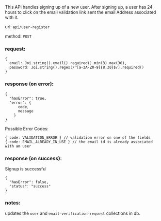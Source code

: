 
This API handles signing up of a new user. After signing up, a user has 24 hours to 
click on the email validation link sent the email Address associated with it.

url: `api/user-register`

method: `POST`

### request: 
```
{
  email: Joi.string().email().required().min(3).max(30),
  password: Joi.string().regex(/^[a-zA-Z0-9]{8,30}$/).required()
}
```

### response (on error):
```
{
  "hasError": true,
  "error": {
      code,
      message
    }
}
```
Possible Error Codes:
```
{ code: VALIDATION_ERROR } // validation error on one of the fields
{ code: EMAIL_ALREADY_IN_USE } // the email id is already associated with an user
```

### response (on success):
Signup is successful
```
{
  "hasError": false,
  "status": "success"
}
```

### notes:
updates the `user` and `email-verification-request` collections in db.
